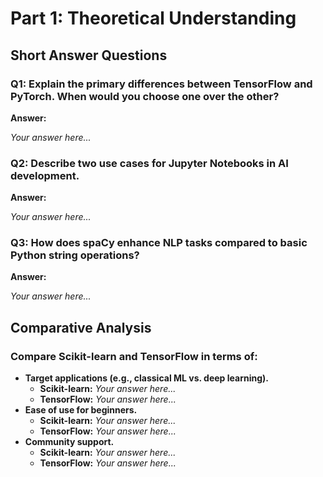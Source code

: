 # Part 1: Theoretical Understanding

## Short Answer Questions

### Q1: Explain the primary differences between TensorFlow and PyTorch. When would you choose one over the other?

**Answer:**

*Your answer here...*

### Q2: Describe two use cases for Jupyter Notebooks in AI development.

**Answer:**

*Your answer here...*

### Q3: How does spaCy enhance NLP tasks compared to basic Python string operations?

**Answer:**

*Your answer here...*

## Comparative Analysis

### Compare Scikit-learn and TensorFlow in terms of:

*   **Target applications (e.g., classical ML vs. deep learning).**
    *   **Scikit-learn:** *Your answer here...*
    *   **TensorFlow:** *Your answer here...*
*   **Ease of use for beginners.**
    *   **Scikit-learn:** *Your answer here...*
    *   **TensorFlow:** *Your answer here...*
*   **Community support.**
    *   **Scikit-learn:** *Your answer here...*
    *   **TensorFlow:** *Your answer here...*
